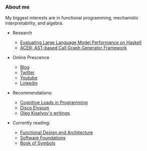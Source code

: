 ### About me

My biggest interests are in functional programming, mechanistic interpretability, and algebra.

- Research
  - [Evaluating Large Language Model Performance on Haskell](https://scholarworks.wm.edu/honorstheses/2186/)
  - [ACER: AST-based Call Graph Generator Framework](https://github.com/WM-SEMERU/ACER)

- Online Prescence
  - [Blog](https://unfooling.com/)
  - [Twitter](https://x.com/AndrewChen67)
  - [Youtube](https://www.youtube.com/channel/UCdGYHVptzujcjK67pOnrcGQ)
  - [Linkedin](https://www.linkedin.com/in/andrew-chen-055754129/)

- Recommendations:
  - [Cognitive Loads in Programming](https://rpeszek.github.io/posts/2022-08-30-code-cognitiveload.html) 
  - [Disco Elysium](https://discoelysium.com/)
  - [Oleg Kiselyov's writings](https://okmij.org/ftp/)

- Currently reading:
  - [Functional Design and Architecture](https://www.manning.com/books/functional-design-and-architecture)
  - [Software Foundations](https://www.seas.upenn.edu/~cis5000/current/index.html)
  - [Book of Symbols](https://www.goodreads.com/book/show/9321125-the-book-of-symbols)
